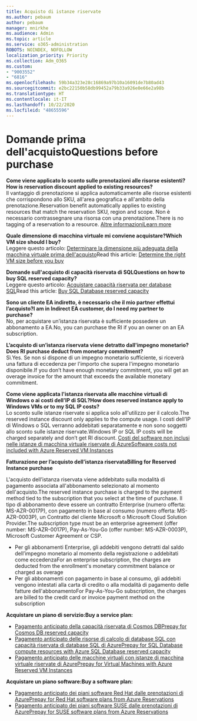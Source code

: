 ```yaml
---
title: Acquisto di istanze riservate
ms.author: pebaum
author: pebaum
manager: mnirkhe
ms.audience: Admin
ms.topic: article
ms.service: o365-administration
ROBOTS: NOINDEX, NOFOLLOW
localization_priority: Priority
ms.collection: Adm_O365
ms.custom:
- "9003552"
- "6816"
ms.openlocfilehash: 59b34a323e28c16869a97b10a16091de7b80ad43
ms.sourcegitcommit: e2bc22150b58db99452a79b33a926e0e66e2a98b
ms.translationtype: HT
ms.contentlocale: it-IT
ms.lasthandoff: 10/22/2020
ms.locfileid: "48655596"
---
```

# <a name="questions-before-purchase"></a><span data-ttu-id="b82cd-102">Domande prima dell'acquisto</span><span class="sxs-lookup"><span data-stu-id="b82cd-102">Questions before purchase</span></span>

<span data-ttu-id="b82cd-103">**Come viene applicato lo sconto sulle prenotazioni alle risorse esistenti?**</span><span class="sxs-lookup"><span data-stu-id="b82cd-103">**How is reservation discount applied to existing resources?**</span></span>  
<span data-ttu-id="b82cd-104">Il vantaggio di prenotazione si applica automaticamente alle risorse esistenti che corrispondono allo SKU, all'area geografica e all'ambito della prenotazione.</span><span class="sxs-lookup"><span data-stu-id="b82cd-104">Reservation benefit automatically applies to existing resources that match the reservation SKU, region and scope.</span></span> <span data-ttu-id="b82cd-105">Non è necessario contrassegnare una risorsa con una prenotazione.</span><span class="sxs-lookup"><span data-stu-id="b82cd-105">There is no tagging of a reservation to a resource.</span></span> [<span data-ttu-id="b82cd-106">Altre informazioni</span><span class="sxs-lookup"><span data-stu-id="b82cd-106">Learn more</span></span>](https://docs.microsoft.com/azure/cost-management-billing/reservations/save-compute-costs-reservations?WT.mc_id=Portal-Microsoft_Azure_Support#how-reservation-discount-is-applied) 

<span data-ttu-id="b82cd-107">**Quale dimensione di macchina virtuale mi conviene acquistare?**</span><span class="sxs-lookup"><span data-stu-id="b82cd-107">**Which VM size should I buy?**</span></span>  
<span data-ttu-id="b82cd-108">Leggere questo articolo: [Determinare la dimensione più adeguata della macchina virtuale prima dell'acquisto](https://docs.microsoft.com/azure/virtual-machines/windows/prepay-reserved-vm-instances?toc=/azure/billing/TOC.json&WT.mc_id=Portal-Microsoft_Azure_Support#determine-the-right-vm-size-before-you-buy)</span><span class="sxs-lookup"><span data-stu-id="b82cd-108">Read this article: [Determine the right VM size before you buy](https://docs.microsoft.com/azure/virtual-machines/windows/prepay-reserved-vm-instances?toc=/azure/billing/TOC.json&WT.mc_id=Portal-Microsoft_Azure_Support#determine-the-right-vm-size-before-you-buy)</span></span>

<span data-ttu-id="b82cd-109">**Domande sull'acquisto di capacità riservata di SQL**</span><span class="sxs-lookup"><span data-stu-id="b82cd-109">**Questions on how to buy SQL reserved capacity?**</span></span>  
<span data-ttu-id="b82cd-110">Leggere questo articolo: [Acquistare capacità riservata per database SQL](https://docs.microsoft.com/azure/sql-database/sql-database-reserved-capacity?toc=/azure/billing/TOC.json&WT.mc_id=Portal-Microsoft_Azure_Support#buy-sql-database-reserved-capacity)</span><span class="sxs-lookup"><span data-stu-id="b82cd-110">Read this article: [Buy SQL Database reserved capacity](https://docs.microsoft.com/azure/sql-database/sql-database-reserved-capacity?toc=/azure/billing/TOC.json&WT.mc_id=Portal-Microsoft_Azure_Support#buy-sql-database-reserved-capacity)</span></span>

<span data-ttu-id="b82cd-111">**Sono un cliente EA indiretto, è necessario che il mio partner effettui l’acquisto?**</span><span class="sxs-lookup"><span data-stu-id="b82cd-111">**I am in Indirect EA customer, do I need my partner to purchase?**</span></span>  
<span data-ttu-id="b82cd-112">No, per acquistare un’istanza riservata è sufficiente possedere un abbonamento a EA.</span><span class="sxs-lookup"><span data-stu-id="b82cd-112">No, you can purchase the RI if you an owner on an EA subscription.</span></span>

<span data-ttu-id="b82cd-113">**L’acquisto di un’istanza riservata viene detratto dall'impegno monetario?**</span><span class="sxs-lookup"><span data-stu-id="b82cd-113">**Does RI purchase deduct from monetary commitment?**</span></span>  
<span data-ttu-id="b82cd-114">Sì.</span><span class="sxs-lookup"><span data-stu-id="b82cd-114">Yes.</span></span> <span data-ttu-id="b82cd-115">Se non si dispone di un impegno monetario sufficiente, si riceverà una fattura di eccedenza per l'importo che supera l'impegno monetario disponibile.</span><span class="sxs-lookup"><span data-stu-id="b82cd-115">If you don’t have enough monetary commitment, you will get an overage invoice for the amount that exceeds the available monetary commitment.</span></span>

<span data-ttu-id="b82cd-116">**Come viene applicata l'istanza riservata alle macchine virtuali di Windows o ai costi dell’IP di SQL?**</span><span class="sxs-lookup"><span data-stu-id="b82cd-116">**How does reserved instance apply to Windows VMs or to my SQL IP costs?**</span></span>  
<span data-ttu-id="b82cd-117">Lo sconto sulle istanze riservate si applica solo all'utilizzo per il calcolo.</span><span class="sxs-lookup"><span data-stu-id="b82cd-117">The reserved instance discount only applies to the compute usage.</span></span> <span data-ttu-id="b82cd-118">I costi dell’IP di Windows o SQL verranno addebitati separatamente e non sono soggetti allo sconto sulle istanze riservate.</span><span class="sxs-lookup"><span data-stu-id="b82cd-118">Windows IP or SQL IP costs will be charged separately and don’t get RI discount.</span></span> [<span data-ttu-id="b82cd-119">Costi del software non inclusi nelle istanze di macchina virtuale riservate di Azure</span><span class="sxs-lookup"><span data-stu-id="b82cd-119">Software costs not included with Azure Reserved VM Instances</span></span>](https://docs.microsoft.com/azure/billing/billing-reserved-instance-windows-software-costs?WT.mc_id=Portal-Microsoft_Azure_Support)  
      
<span data-ttu-id="b82cd-120">**Fatturazione per l’acquisto dell’istanza riservata**</span><span class="sxs-lookup"><span data-stu-id="b82cd-120">**Billing for Reserved Instance purchase**</span></span>  
      
<span data-ttu-id="b82cd-121">L'acquisto dell’istanza riservata viene addebitato sulla modalità di pagamento associata all'abbonamento selezionato al momento dell'acquisto.</span><span class="sxs-lookup"><span data-stu-id="b82cd-121">The reserved instance purchase is charged to the payment method tied to the subscription that you select at the time of purchase.</span></span> <span data-ttu-id="b82cd-122">Il tipo di abbonamento deve essere un contratto Enterprise (numero offerta: MS-AZR-0017P), con pagamento in base al consumo (numero offerta: MS-AZR-0003P), un Contratto del cliente Microsoft o Microsoft Cloud Solution Provider.</span><span class="sxs-lookup"><span data-stu-id="b82cd-122">The subscription type must be an enterprise agreement (offer number: MS-AZR-0017P), Pay-As-You-Go (offer number: MS-AZR-0003P), Microsoft Customer Agreement or CSP.</span></span>

-   <span data-ttu-id="b82cd-123">Per gli abbonamenti Enterprise, gli addebiti vengono detratti dal saldo dell’impegno monetario al momento della registrazione o addebitati come eccedenza</span><span class="sxs-lookup"><span data-stu-id="b82cd-123">For an enterprise subscription, the charges are deducted from the enrollment's monetary commitment balance or charged as overage</span></span>
-   <span data-ttu-id="b82cd-124">Per gli abbonamenti con pagamento in base al consumo, gli addebiti vengono intestati alla carta di credito o alla modalità di pagamento delle fatture dell'abbonamento</span><span class="sxs-lookup"><span data-stu-id="b82cd-124">For Pay-As-You-Go subscription, the charges are billed to the credit card or invoice payment method on the subscription</span></span>

<span data-ttu-id="b82cd-125">**Acquistare un piano di servizio:**</span><span class="sxs-lookup"><span data-stu-id="b82cd-125">**Buy a service plan:**</span></span>

-   [<span data-ttu-id="b82cd-126">Pagamento anticipato della capacità riservata di Cosmos DB</span><span class="sxs-lookup"><span data-stu-id="b82cd-126">Prepay for Cosmos DB reserved capacity</span></span>](https://docs.microsoft.com/azure/cosmos-db/cosmos-db-reserved-capacity?WT.mc_id=Portal-Microsoft_Azure_Support)
-   [<span data-ttu-id="b82cd-127">Pagamento anticipato delle risorse di calcolo di database SQL con capacità riservata di database SQL di Azure</span><span class="sxs-lookup"><span data-stu-id="b82cd-127">Prepay for SQL Database compute resources with Azure SQL Database reserved capacity</span></span>](https://docs.microsoft.com/azure/sql-database/sql-database-reserved-capacity?WT.mc_id=Portal-Microsoft_Azure_Support)
-   [<span data-ttu-id="b82cd-128">Pagamento anticipato delle macchine virtuali con istanze di macchina virtuale riservate di Azure</span><span class="sxs-lookup"><span data-stu-id="b82cd-128">Prepay for Virtual Machines with Azure Reserved VM Instances</span></span>](https://docs.microsoft.com/azure/virtual-machines/windows/prepay-reserved-vm-instances?WT.mc_id=Portal-Microsoft_Azure_Support)

<span data-ttu-id="b82cd-129">**Acquistare un piano software:**</span><span class="sxs-lookup"><span data-stu-id="b82cd-129">**Buy a software plan:**</span></span>

-   [<span data-ttu-id="b82cd-130">Pagamento anticipato dei piani software Red Hat dalle prenotazioni di Azure</span><span class="sxs-lookup"><span data-stu-id="b82cd-130">Prepay for Red Hat software plans from Azure Reservations</span></span>](https://docs.microsoft.com/azure/virtual-machines/linux/prepay-rhel-software-charges?WT.mc_id=Portal-Microsoft_Azure_Support)
-   [<span data-ttu-id="b82cd-131">Pagamento anticipato dei piani software SUSE dalle prenotazioni di Azure</span><span class="sxs-lookup"><span data-stu-id="b82cd-131">Prepay for SUSE software plans from Azure Reservations</span></span>](https://docs.microsoft.com/azure/virtual-machines/linux/prepay-suse-software-charges?WT.mc_id=Portal-Microsoft_Azure_Support)